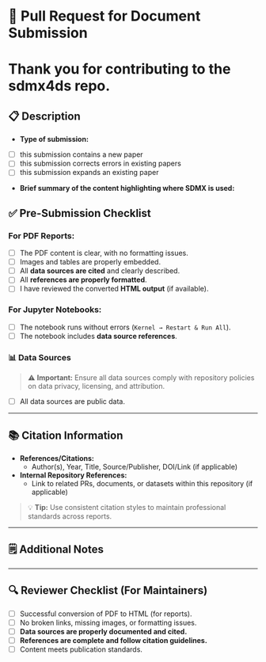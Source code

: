 # 🚀 Pull Request for Document Submission

# Thank you for contributing to the sdmx4ds repo.  

## 📋 Description
<!-- Provide a clear and concise description of your submission. -->
- **Type of submission:**
- [ ] this submission contains a new paper
- [ ] this submission corrects errors in existing papers
- [ ] this submission expands an existing paper

- **Brief summary of the content highlighting where SDMX is used:** 

## ✅ Pre-Submission Checklist

### For **PDF Reports**:
- [ ] The PDF content is clear, with no formatting issues.
- [ ] Images and tables are properly embedded.
- [ ] All **data sources are cited** and clearly described.
- [ ] All **references are properly formatted**.
- [ ] I have reviewed the converted **HTML output** (if available).

### For **Jupyter Notebooks**:
- [ ] The notebook runs without errors (`Kernel → Restart & Run All`).
- [ ] The notebook includes **data source references**.

### 📊 Data Sources
> ⚠️ **Important:** Ensure all data sources comply with repository policies on data privacy, licensing, and attribution.
- [ ] All data sources are public data.

---

## 📚 Citation Information
<!-- Include proper citations for all external references, following a consistent format. Use of bibtex is encouraged. -->
- **References/Citations:**  
  - Author(s), Year, Title, Source/Publisher, DOI/Link (if applicable)
- **Internal Repository References:**  
  - Link to related PRs, documents, or datasets within this repository (if applicable)

> 💡 **Tip:** Use consistent citation styles to maintain professional standards across reports.

---

## 🗒️ Additional Notes
<!-- Add any extra context for the reviewer, such as dependencies, data sources, or known issues. -->

---

## 🔍 Reviewer Checklist (For Maintainers)
- [ ] Successful conversion of PDF to HTML (for reports).
- [ ] No broken links, missing images, or formatting issues.
- [ ] **Data sources are properly documented and cited.**
- [ ] **References are complete and follow citation guidelines.**
- [ ] Content meets publication standards.
